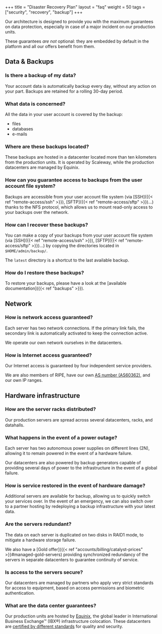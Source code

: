 +++
title = "Disaster Recovery Plan"
layout = "faq"
weight = 50
tags = ["security", "recovery", "backup"]
+++

Our architecture is designed to provide you with the maximum guarantees on data protection, especially in case of a major incident on our production units.

These guarantees *are not* optional: they are embedded by default in the platform and all our offers benefit from them.

## Data & Backups

### Is there a backup of my data?

Your account data is automatically backup every day, without any action on your part. Backups are retained for a rolling 30-day period.

### What data is concerned?

All the data in your user account is covered by the backup:

- files
- databases
- e-mails

### Where are these backups located?

These backups are hosted in a datacenter located more than ten kilometers from the production units. It is operated by Scaleway, while the production datacenters are managed by Equinix.

### How can you guarantee access to backups from the user account file system?

Backups are accessible from your user account file system (via [SSH]({{< ref "remote-access/ssh" >}}), [SFTP]({{< ref "remote-access/sftp" >}})...) thanks to the NFS protocol, which allows us to mount read-only access to your backups over the network.

### How can I recover these backups?

You can make a copy of your backups from your user account file system (via [SSH]({{< ref "remote-access/ssh" >}}), [SFTP]({{< ref "remote-access/sftp" >}})...) by copying the directories located in `$HOME/admin/backup/`.

The `latest` directory is a shortcut to the last available backup.

### How do I restore these backups?

To restore your backups, please have a look at the [available documentation]({{< ref "backups" >}}).

## Network

### How is network access guaranteed?

Each server has two network connections. If the primary link fails, the secondary link is automatically activated to keep the connection active.

We operate our own network ourselves in the datacenters.

### How is Internet access guaranteed?

Our Internet access is guaranteed by four independent service providers.

We are also members of RIPE, have our own [AS number (AS60362)](https://bgpview.io/asn/60362), and our own IP ranges.

## Hardware infrastructure

### How are the server racks distributed?

Our production servers are spread across several datacenters, racks, and datahalls.

### What happens in the event of a power outage?

Each server has two autonomous power supplies on different lines (2N), allowing it to remain powered in the event of a hardware failure.

Our datacenters are also powered by backup generators capable of providing several days of power to the infrastructure in the event of a global failure.

### How is service restored in the event of hardware damage?

Additional servers are available for backup, allowing us to quickly switch your services over. In the event of an emergency, we can also switch over to a partner hosting by redeploying a backup infrastructure with your latest data.

### Are the servers redundant?

The data on each server is duplicated on two disks in RAID1 mode, to mitigate a hardware storage failure.

We also have a [Gold offer]({{< ref "accounts/billing/catalyst-prices" >}}#managed-gold-servers) providing synchronized redundancy of the servers in separate datacenters to guarantee continuity of service.

### Is access to the servers secure?

Our datacenters are managed by partners who apply very strict standards for access to equipment, based on access permissions and biometric authentication.

### What are the data center guarantees?

Our production units are hosted by [Equinix](https://www.equinix.com/data-centers/colocation/), the global leader in International Business Exchange™ (IBX®) infrastructure colocation. These datacenters are [certified by different standards](https://www.equinix.com/data-centers/design/standards-compliance/) for quality and security.
